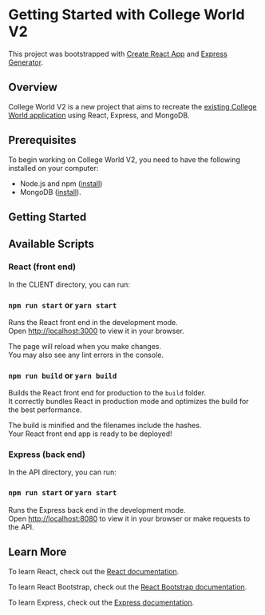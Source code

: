 # Getting Started with College World V2

This project was bootstrapped with [Create React App](https://github.com/facebook/create-react-app) and [Express Generator](https://expressjs.com/en/starter/generator.html).

## Overview

College World V2 is a new project that aims to recreate the [existing College World application](https://github.com/mjocean/college_world_react) using React, Express, and MongoDB.

## Prerequisites

To begin working on College World V2, you need to have the following installed on your computer:
* Node.js and npm ([install](https://nodejs.org/en/download/))
* MongoDB ([install](https://www.mongodb.com/try/download/community)).

## Getting Started



## Available Scripts

### React (front end)

In the CLIENT directory, you can run:

### `npm run start` or `yarn start`

Runs the React front end in the development mode.\
Open [http://localhost:3000](http://localhost:3000) to view it in your browser.

The page will reload when you make changes.\
You may also see any lint errors in the console.

### `npm run build` or `yarn build`

Builds the React front end for production to the `build` folder.\
It correctly bundles React in production mode and optimizes the build for the best performance.

The build is minified and the filenames include the hashes.\
Your React front end app is ready to be deployed!

### Express (back end)

In the API directory, you can run:

### `npm run start` or `yarn start`

Runs the Express back end in the development mode.\
Open [http://localhost:8080](http://localhost:8080) to view it in your browser or make requests to the API.

## Learn More

To learn React, check out the [React documentation](https://reactjs.org/).

To learn React Bootstrap, check out the [React Bootstrap documentation](https://react-bootstrap.github.io/).

To learn Express, check out the [Express documentation](https://expressjs.com/en/5x/api.html).

